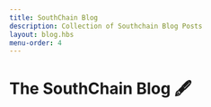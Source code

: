 ```yaml
---
title: SouthChain Blog 
description: Collection of Southchain Blog Posts
layout: blog.hbs
menu-order: 4
---
```

# The SouthChain Blog 🖋️

